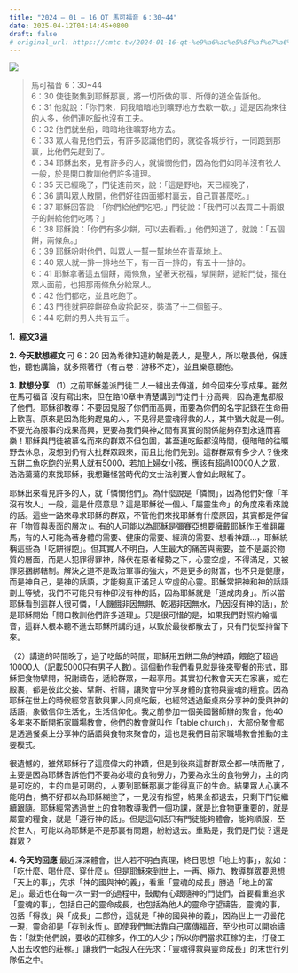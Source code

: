 ```yaml
---
title: "2024 – 01 – 16 QT 馬可福音 6：30~44"
date: 2025-04-12T04:14:45+0800
draft: false
# original_url: https://cmtc.tw/2024-01-16-qt-%e9%a6%ac%e5%8f%af%e7%a6%8f%e9%9f%b3-6%ef%bc%9a3044
---
```


![](/images/qt.jpg)
> 馬可福音 6：30\~44  
> 6：30 使徒聚集到耶穌那裏，將一切所做的事、所傳的道全告訴他。  
> 6：31 他就說：「你們來，同我暗暗地到曠野地方去歇一歇。」這是因為來往的人多，他們連吃飯也沒有工夫。  
> 6：32 他們就坐船，暗暗地往曠野地方去。  
> 6：33 眾人看見他們去，有許多認識他們的，就從各城步行，一同跑到那裏，比他們先趕到了。  
> 6：34 耶穌出來，見有許多的人，就憐憫他們，因為他們如同羊沒有牧人一般，於是開口教訓他們許多道理。  
> 6：35 天已經晚了，門徒進前來，說：「這是野地，天已經晚了，  
> 6：36 請叫眾人散開，他們好往四面鄉村裏去，自己買甚麼吃。」  
> 6：37 耶穌回答說：「你們給他們吃吧。」門徒說：「我們可以去買二十兩銀子的餅給他們吃嗎？」  
> 6：38 耶穌說：「你們有多少餅，可以去看看。」他們知道了，就說：「五個餅，兩條魚。」  
> 6：39 耶穌吩咐他們，叫眾人一幫一幫地坐在青草地上。  
> 6：40 眾人就一排一排地坐下，有一百一排的，有五十一排的。  
> 6：41 耶穌拿著這五個餅，兩條魚，望著天祝福，擘開餅，遞給門徒，擺在眾人面前，也把那兩條魚分給眾人。  
> 6：42 他們都吃，並且吃飽了。  
> 6：43 門徒就把碎餅碎魚收拾起來，裝滿了十二個籃子。  
> 6：44 吃餅的男人共有五千。

**1.  經文3遍**

**2. 今天默想經文**
可 6：20 因為希律知道約翰是義人，是聖人，所以敬畏他，保護他，聽他講論，就多照著行（有古卷：游移不定），並且樂意聽他。

**3. 默想分享**
（1）之前耶穌差派門徒二人一組出去傳道，如今回來分享成果。雖然在馬可福音 沒有寫出來，但在路10章中清楚講到門徒們十分高興，因為連鬼都服了他們。耶穌卻教導：不要因鬼服了你們而高興，而要為你們的名字記錄在生命冊上歡喜。原來是因為能夠趕鬼的人，不見得是靈魂得救的人，其中猶大就是一例。不要光為服事的成果高興，更要為我們與神之間有真實的關係能夠存到永遠而喜樂！耶穌與門徒被慕名而來的群眾不但包圍，甚至連吃飯都沒時間，便暗暗的往曠野去休息，沒想到仍有大批群眾跟來，而且比他們先到。這群群眾有多少人？後來五餅二魚吃飽的光男人就有5000，若加上婦女小孩，應該有超過10000人之眾，浩浩蕩蕩的來找耶穌，我想難怪當時代的文士法利賽人會如此眼紅了。

耶穌出來看見許多的人，就「憐憫他們」。為什麼說是「憐憫」，因為他們好像「羊沒有牧人」一般，這是什麼意思？這是耶穌從一個人「屬靈生命」的角度來看來說的話。這些一路來尋求耶穌的群眾，不管他們來找耶穌有什麼原因，其實都是停留在「物質與表面的層次」。有的人可能以為耶穌是彌賽亞想要擁戴耶穌作王推翻羅馬，有的人可能為著身體的需要、健康的需要、經濟的需要、想看神蹟…，耶穌統稱這些為「吃餅得飽」。但其實人不明白，人生最大的痛苦與需要，並不是屬於物質的層面，而是人犯罪得罪神，降伏在惡者權勢之下，心靈空虛，不得滿足，又被罪惡捆綁轄制。解決之道不是政治軍事的強大，不是更多的財富，也不只是健康，而是神自己，是神的話語，才能夠真正滿足人空虛的心靈。耶穌常把神和神的話語劃上等號，我們不可能只有神卻沒有神的話，因為耶穌就是「道成肉身」。所以當耶穌看到這群人很可憐，「人饑餓非因無餅、乾渴非因無水，乃因沒有神的話」，於是耶穌開始「開口教訓他們許多道理」。只是很可惜的是，如果我們對照約翰福音，這群人根本聽不進去耶穌所講的道，以致於最後都散去了，只有門徒堅持留下來。

（2）講道的時間晚了，過了吃飯的時間，耶穌用五餅二魚的神蹟，餵飽了超過10000人（記載5000只有男子人數）。這個動作我們看見就是後來聖餐的形式，耶穌把食物擘開，祝謝禱告，遞給群眾，一起享用。其實初代教會天天在家裏，或在殿裏，都是彼此交接、擘餅、祈禱，讓聚會中分享身體的食物與靈魂的糧食。因為耶穌在世上的時候經常喜歡與罪人同桌吃飯，也經常透過飯桌來分享神的愛與神的話語，象徵信仰生活化，生活信仰化。我之前參加一個美國醫師辦的聚會，他40多年來不斷開拓家職場教會，他們的教會就叫作「table church」，大部份聚會都是透過餐桌上分享神的話語與食物來聚會的，這也是我們目前家職場教會推動的主要模式。

很遺憾的，雖然耶穌行了這麼偉大的神蹟，但是到後來這群群眾全都一哄而散了，主要是因為耶穌告訴他們不要為必壞的食物勞力，乃要為永生的食物勞力，主的肉是可吃的，主的血是可喝的，人要到耶穌那裏才能得真正的生命。結果眾人心裏不能明白，搞不好都以為耶穌糊塗了，一見沒有指望，結果全都退去，只剩下門徒繼續跟隨。耶穌經常透過世上的食物教導我們一個功課，就是比食物更重要的，就是屬靈的糧食，就是「遵行神的話」。但是這句話只有門徒能夠體會，能夠順服，至於世人，可能以為耶穌是不是那裏有問題，紛紛退去。重點是，我們是門徒？還是群眾？

**4. 今天的回應**
最近深深體會，世人若不明白真理，終日思想「地上的事」，就如：「吃什麼、喝什麼、穿什麼」。但是耶穌來到世上，一再、極力、教導群眾要思想「天上的事」，先求「神的國與神的義」，看重「靈魂的成長」勝過「地上的富足」。最近也在每一次一對一的過程中，鼓勵有心跟隨神的門徒們，首要看重追求「靈魂的事」，包括自己的靈命成長，也包括為他人的靈命守望禱告。靈魂的事，包括「得救」與「成長」二部份，這就是「神的國與神的義」，因為世上一切曇花一現，靈命卻是「存到永恆」。即使我們無法靠自己廣傳福音，至少也可以開始禱告：「就對他們說，要收的莊稼多，作工的人少；所以你們當求莊稼的主，打發工人出去收他的莊稼。」讓我們一起投入在先求：「靈魂得救與靈命成長」的末世行列隊伍之中。
